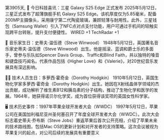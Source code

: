 第3905天, 🎉 今日科技喜讯：三星 Galaxy S25 Edge 正式发布
2025年5月12日，三星正式发布了超薄旗舰手机 Galaxy S25 Edge。该机厚度仅为5.85毫米，配备200MP主摄像头，采用康宁第二代陶瓷玻璃，兼顾轻薄与耐用性。此外，三星钱包（Samsung Wallet）引入了NFC点对点支付功能，用户可通过手机间的轻触实现跨平台转账，提升支付便捷性。 
WIRED
+1
TechRadar
+1

🎵 音乐家生日：史蒂夫·温伍德（Steve Winwood）
1948年5月12日，英国著名音乐家史蒂夫·温伍德（Steve Winwood）出生。他是摇滚、蓝调和爵士乐的多面手，曾参与乐队如Spencer Davis Group、Traffic和Blind Faith，并以独特的嗓音和键盘技巧闻名。代表作品包括《Higher Love》和《Valerie》，对20世纪音乐发展具有深远影响。

👨‍💻 技术人员生日：多萝西·霍奇金（Dorothy Hodgkin）
1910年5月12日，英国生物化学家多萝西·霍奇金（Dorothy Hodgkin）出生。她因在X射线晶体学领域的杰出贡献，成功解析了维生素B12和胰岛素的分子结构，推动了生物化学和医学的发展。1964年，她获得诺贝尔化学奖，成为首位获得该奖项的英国女性科学家。

🖥️ 技术历史事件：1997年苹果全球开发者大会（WWDC）
1997年5月12日，苹果公司在美国加利福尼亚州圣何塞召开了年度全球开发者大会（WWDC）。此次大会标志着史蒂夫·乔布斯（Steve Jobs）重返苹果后首次公开亮相，介绍了苹果未来的技术路线图，包括Mac OS的更新计划和对开发者的支持策略。这次会议被视为苹果复兴的起点，对公司后续的发展具有重要意义